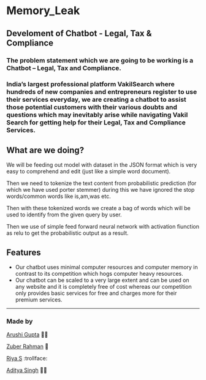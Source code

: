 # Memory_Leak
## Develoment of Chatbot - Legal, Tax & Compliance 
### The problem statement which we are going to be working is a Chatbot – Legal, Tax and Compliance. 
### India’s largest professional platform VakilSearch where hundreds of new companies and entrepreneurs register to use their services everyday, we are creating a chatbot to assist those potential customers with their various doubts and questions which may inevitably arise while navigating Vakil Search for getting help for their Legal, Tax and Compliance Services.

What are we doing?
------
We will be feeding out model with dataset in the JSON format which is very easy to comprehend and edit (just like a simple word document).

Then we need to tokenize the text content from probabilistic prediction (for which we have used porter stemmer) during this we have ignored the stop words/common words like is,am,was etc.

Then with these tokenized words we create a bag of words which will be used to identify from the given query by user.

Then we use of simple feed forward neural network with activation fiunction as relu to get the probabilistic output as a result.

Features
------
* Our chatbot uses minimal computer resources and computer memory in contrast to its competition which hogs computer heavy resources.
* Our chatbot can be scaled to a very large extent and can be used on any website and it is completely free of cost whereas our competition only provides basic services for free and charges more for their premium services. 

------

### Made by
[Arushi Gupta](https://github.com/Arushi247) 
:woman_technologist:

[Zuber Rahman](https://github.com/zuberrahman)
:prince:

[Riya S](https://github.com/Rrs-4817)
:trollface:

[Aditya Singh](https://github.com/As-anonymus)
:man_judge:
